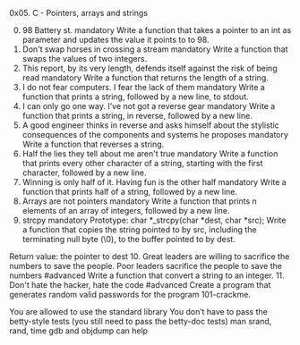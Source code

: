 0x05. C - Pointers, arrays and strings

0. 98 Battery st.
mandatory
Write a function that takes a pointer to an int as parameter and updates the value it points to to 98.
1. Don't swap horses in crossing a stream
mandatory
Write a function that swaps the values of two integers.
2. This report, by its very length, defends itself against the risk of being read
mandatory
Write a function that returns the length of a string.
3. I do not fear computers. I fear the lack of them
mandatory
Write a function that prints a string, followed by a new line, to stdout.
4. I can only go one way. I've not got a reverse gear
mandatory
Write a function that prints a string, in reverse, followed by a new line.
5. A good engineer thinks in reverse and asks himself about the stylistic consequences of the components and systems he proposes
mandatory
Write a function that reverses a string.
6. Half the lies they tell about me aren't true
mandatory
Write a function that prints every other character of a string, starting with the first character, followed by a new line.
7. Winning is only half of it. Having fun is the other half
mandatory
Write a function that prints half of a string, followed by a new line.
8. Arrays are not pointers
mandatory
Write a function that prints n elements of an array of integers, followed by a new line.
9. strcpy
mandatory
Prototype: char *_strcpy(char *dest, char *src);
Write a function that copies the string pointed to by src, including the terminating null byte (\0), to the buffer pointed to by dest.

Return value: the pointer to dest
10. Great leaders are willing to sacrifice the numbers to save the people. Poor leaders sacrifice the people to save the numbers
#advanced
Write a function that convert a string to an integer.
11. Don't hate the hacker, hate the code
#advanced
Create a program that generates random valid passwords for the program 101-crackme.

You are allowed to use the standard library
You don’t have to pass the betty-style tests (you still need to pass the betty-doc tests)
man srand, rand, time
gdb and objdump can help
